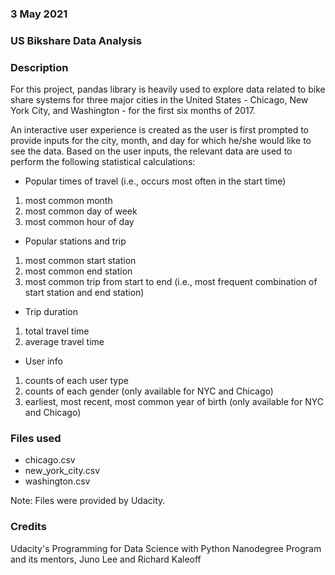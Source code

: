

### 3 May 2021

### US Bikshare Data Analysis

### Description
For this project, pandas library is heavily used to explore data related to bike share systems for three major cities in the United States - Chicago, New York City, and Washington - for the first six months of 2017.

An interactive user experience is created as the user is first prompted to provide inputs for the city, month, and day for which he/she would like to see the data. Based on the user inputs, the relevant data are used to perform the following statistical calculations:
- Popular times of travel (i.e., occurs most often in the start time)
1) most common month
2) most common day of week
3) most common hour of day
- Popular stations and trip
1) most common start station
2) most common end station
3) most common trip from start to end (i.e., most frequent combination of start station and end station)
- Trip duration
1) total travel time
2) average travel time
- User info
1) counts of each user type
2) counts of each gender (only available for NYC and Chicago)
3) earliest, most recent, most common year of birth (only available for NYC and Chicago)

	

### Files used
- chicago.csv
- new_york_city.csv
- washington.csv

Note: Files were provided by Udacity.

### Credits
Udacity's Programming for Data Science with Python Nanodegree Program and its mentors, Juno Lee and Richard Kaleoff 

